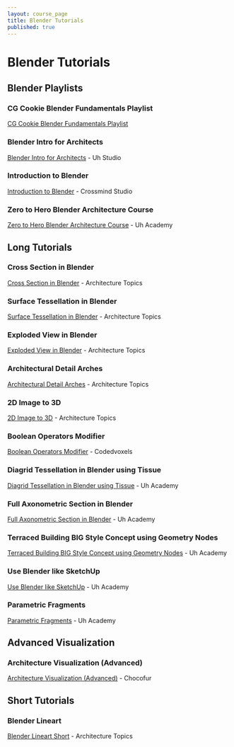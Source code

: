 ```yaml
---
layout: course_page
title: Blender Tutorials
published: true
---
```


# Blender Tutorials

## Blender Playlists

### CG Cookie Blender Fundamentals Playlist
[CG Cookie Blender Fundamentals Playlist](https://youtube.com/playlist?list=PL3GeP3YLZn5gZhJhyIQPKoz9Yrs9oKU9R&si=bIkACPDXyh97StVn)

### Blender Intro for Architects
[Blender Intro for Architects](https://youtube.com/playlist?list=PLJThqQUeIsPT2yzXVM1JAvAEYE6LZx264&si=psf1wC6SuZeBLwgv) - Uh Studio

### Introduction to Blender
[Introduction to Blender](https://youtube.com/playlist?list=PLgO2ChD7acqH5S3fCO1GbAJC55NeVaCCp&si=n4pCQ0-DnS8W2t2G) - Crossmind Studio

### Zero to Hero Blender Architecture Course
[Zero to Hero Blender Architecture Course](https://www.youtube.com/watch?v=Wr7-w_DspYM&list=PLJThqQUeIsPSiUrBWLgURCDb3daINiWXA) - Uh Academy

## Long Tutorials

### Cross Section in Blender
[Cross Section in Blender](https://www.youtube.com/watch?v=pUm6Qu1gLQI) - Architecture Topics

### Surface Tessellation in Blender
[Surface Tessellation in Blender](https://www.youtube.com/watch?v=ctgauuI-wb8) - Architecture Topics

### Exploded View in Blender
[Exploded View in Blender](https://www.youtube.com/watch?v=W4AEyFEar4I) - Architecture Topics

### Architectural Detail Arches
[Architectural Detail Arches](https://www.youtube.com/watch?v=_niv7HXl4Nw) - Architecture Topics

### 2D Image to 3D
[2D Image to 3D](https://www.youtube.com/watch?v=_niv7HXl4Nw) - Architecture Topics

### Boolean Operators Modifier
[Boolean Operators Modifier](https://youtu.be/P6JcUkIWm90) - Codedvoxels


### Diagrid Tessellation in Blender using Tissue
[Diagrid Tessellation in Blender using Tissue](https://www.youtube.com/watch?v=PDBJV4Wdw9M&t=348s) - Uh Academy

### Full Axonometric Section in Blender
[Full Axonometric Section in Blender](https://www.youtube.com/watch?v=BaevASOWB3w&t=110s) - Uh Academy

### Terraced Building BIG Style Concept using Geometry Nodes
[Terraced Building BIG Style Concept using Geometry Nodes](https://www.youtube.com/watch?v=wMSiMex-dho) - Uh Academy

### Use Blender like SketchUp
[Use Blender like SketchUp](https://www.youtube.com/watch?v=Zh3kh5f1N2I&t=117s) - Uh Academy

### Parametric Fragments
[Parametric Fragments](https://www.youtube.com/watch?v=LYQQruZ_iDI&t=10s) - Uh Academy

## Advanced Visualization

### Architecture Visualization (Advanced)
[Architecture Visualization (Advanced)](https://youtube.com/playlist?list=PLYVR0A4acpNaFiTL-qmxH8fm4DJxqq-vp) - Chocofur

## Short Tutorials

### Blender Lineart 
[Blender Lineart Short](https://www.youtube.com/shorts/uXNdcDEk75E) - Architecture Topics



